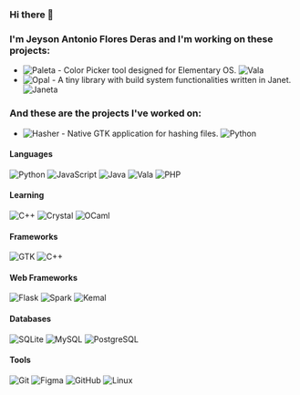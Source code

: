 ### Hi there 👋
### I'm Jeyson Antonio Flores Deras and I'm working on these projects:
- ![Paleta](https://github.com/JeysonFlores/Paleta) - Color Picker tool designed for Elementary OS. ![Vala](https://img.shields.io/badge/Vala-FBE5CD?style=flat-square&logo=V&logoColor=black)
- ![Opal](https://github.com/JeysonFlores/Opal) - A tiny library with build system functionalities written in Janet. ![Janeta](https://img.shields.io/badge/Janet-DB5855?style=flat-square&logo=Clojure&logoColor=white)
### And these are the projects I've worked on:
- ![Hasher](https://github.com/JeysonFlores/hasher) - Native GTK application for hashing files. ![Python](https://img.shields.io/badge/Python-3670A0?style=flat-square&logo=python&logoColor=white)
<!--
<p align="center">
    <img src="https://github-readme-stats.vercel.app/api/top-langs/?username=JeysonFlores&layout=compact&hide=java" alt="JeysonFlores">
    <br> <br>
    <img src="https://github-readme-stats.vercel.app/api?username=JeysonFlores&show_icons=true" alt="JeysonFlores">
</p>

<p align="center">
    <img src="https://github-readme-stats.vercel.app/api/top-langs/?username=JeysonFlores&exclude_repo=TortiYa" alt="JeysonFlores">
    <br> <br>
    <img src="https://github-readme-stats.vercel.app/api?username=JeysonFlores&show_icons=true" alt="JeysonFlores">
</p>

![Top Langs](https://github-readme-stats.vercel.app/api/top-langs/?username=JeysonFlores&exclude_repo=TortiYa)
![Top Langs](https://github-readme-stats.vercel.app/api/top-langs/?username=JeysonFlores&exclude_repo=TortiYa&langs_count=11&hide=html&layout=compact)

-->
#### Languages
![Python](https://img.shields.io/badge/Python-3670A0?style=flat-square&logo=python&logoColor=white)
![JavaScript](https://img.shields.io/badge/JavaScript-F1E05A.svg?style=flat-square&logo=javascript&logoColor=black)
![Java](https://img.shields.io/badge/Java-B07219?style=flat-square&logo=java&logoColor=white)
![Vala](https://img.shields.io/badge/Vala-FBE5CD?style=flat-square&logo=V&logoColor=black)
![PHP](https://img.shields.io/badge/PHP-777BB4?style=flat-square&logo=PHP&logoColor=white)
#### Learning
![C++](https://img.shields.io/badge/C++-%2300599C.svg?style=flat-square&logo=c%2B%2B&logoColor=white)
![Crystal](https://img.shields.io/badge/Crystal-000000.svg?style=flat-square&logo=Crystal&logoColor=white)
![OCaml](https://img.shields.io/badge/OCaml-F48A32.svg?style=flat-square&logo=OCaml&logoColor=white)
#### Frameworks
![GTK](https://img.shields.io/badge/GTK-4A86CF.svg?style=flat-square&logo=HackTheBox&logoColor=white)
![C++](https://img.shields.io/badge/Boost-6799C2.svg?style=flat-square&logo=c%2B%2B&logoColor=white)
#### Web Frameworks
![Flask](https://img.shields.io/badge/Flask-FFFFFF.svg?style=flat-square&logo=Flask&logoColor=black)
![Spark](https://img.shields.io/badge/Spark-E25A1C.svg?style=flat-square&logo=ApacheSpark&logoColor=white)
![Kemal](https://img.shields.io/badge/Kemal-F52B31.svg?style=flat-square&logo=Keras&logoColor=white)
#### Databases
![SQLite](https://img.shields.io/badge/SQLite-82BCE2.svg?style=flat-square&logo=SQLite&logoColor=white)
![MySQL](https://img.shields.io/badge/MySQL-005E86.svg?style=flat-square&logo=MySQL&logoColor=white)
![PostgreSQL](https://img.shields.io/badge/PostgreSQL-31648C.svg?style=flat-square&logo=PostgreSQL&logoColor=white)
#### Tools
![Git](https://img.shields.io/badge/Git-%23F05033.svg?style=flat-square&logo=git&logoColor=white)
![Figma](https://img.shields.io/badge/Figma-%23F24E1E.svg?style=flat-square&logo=figma&logoColor=white)
![GitHub](https://img.shields.io/badge/GitHub-%23121011.svg?style=flat-square&logo=github&logoColor=white)
![Linux](https://img.shields.io/badge/Linux-000000?style=flat-square&logo=linux&logoColor=white)
